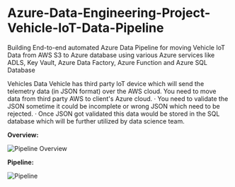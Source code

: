 # Azure-Data-Engineering-Project-Vehicle-IoT-Data-Pipeline
Building End-to-end automated Azure Data Pipeline for moving Vehicle IoT Data from AWS S3 to Azure database using various Azure services like ADLS, Key Vault, Azure Data Factory, Azure Function and Azure SQL Database

Vehicles Data
Vehicle has third party loT device which will send the telemetry data (in JSON format) over the AWS cloud. You need to move data from third party AWS to client's Azure cloud.
· You need to validate the JSON sometime it could be incomplete or wrong JSON which need to be rejected.
· Once JSON got validated this data would be stored in the SQL database which will be further utilized by data science team.

**Overview:**

![Pipeline Overview](https://github.com/Akash743/Azure-Data-Engineering-Project-Vehicle-IoT-Data-Pipeline/assets/57750483/7b9e32ae-b9e8-4617-8af6-4ba1a2d38af7)

**Pipeline:**

![Pipeline](https://github.com/Akash743/Azure-Data-Engineering-Project-Vehicle-IoT-Data-Pipeline/assets/57750483/80dab8a1-6bc9-4be0-b8ad-1ba1a15d0543)

